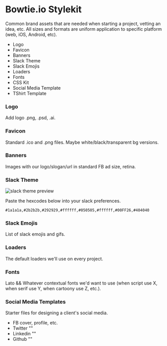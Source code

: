 Bowtie.io Stylekit
===

Common brand assets that are needed when starting a project, vetting an idea, etc. All sizes and formats are uniform application to specific platform (web, iOS, Android, etc).


* Logo
* Favicon
* Banners
* Slack Theme
* Slack Emojis
* Loaders
* Fonts
* CSS Kit
* Social Media Template
* TShirt Template



### Logo

Add logo .png, .psd, .ai.

### Favicon

Standard .ico and .png files. Maybe white/black/transparent bg versions.


### Banners

Images with our logo/slogan/url in standard FB ad size, retina.


### Slack Theme

![slack theme preview](https://github.com/bowtie-io/stylekit/raw/master/slack-theme-preview.png)

Paste the hexcodes below into your slack preferences.

    #1a1a1a,#2b2b2b,#292929,#ffffff,#050505,#ffffff,#00FF26,#404040


### Slack Emojis

List of slack emojis and gifs.

### Loaders

The default loaders we'll use on every project.


### Fonts

Lato && Whatever contextual fonts we'd want to use (when script use X, when serif use Y, when cartoony use Z, etc.).


### Social Media Templates

Starter files for designing a client's social media.

  * FB cover, profile, etc.
  * Twitter ""
  * Linkedin ""
  * Github ""

  



